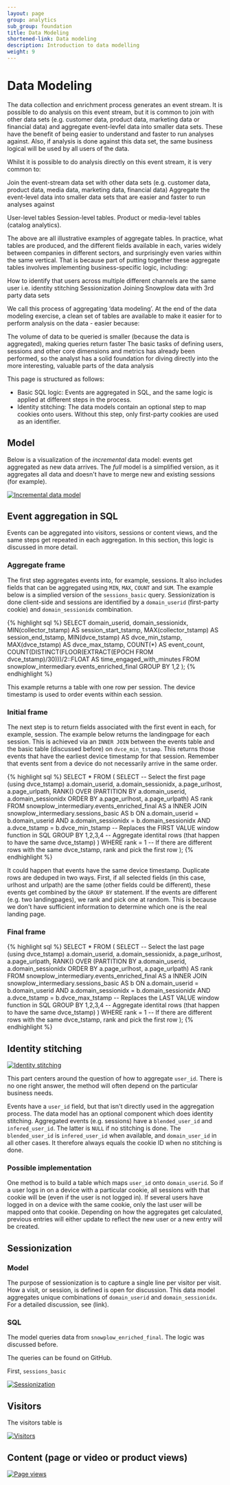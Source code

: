 ```yaml
---
layout: page
group: analytics
sub_group: foundation
title: Data Modeling
shortened-link: Data modeling
description: Introduction to data modelling
weight: 9
---
```


# Data Modeling

The data collection and enrichment process generates an event stream. It is possible to do analysis on this event stream, but it is common to join with other data sets (e.g. customer data, product data, marketing data or financial data) and aggregate event-levfel data into smaller data sets. These have the benefit of being easier to understand and faster to run analyses against. Also, if analysis is done against this data set, the same business logical will be used by all users of the data.

Whilst it is possible to do analysis directly on this event stream, it is very common to:

Join the event-stream data set with other data sets (e.g. customer data, product data, media data, marketing data, financial data)
Aggregate the event-level data into smaller data sets that are easier and faster to run analyses against

User-level tables
Session-level tables.
Product or media-level tables (catalog analytics).

The above are all illustrative examples of aggregate tables. In practice, what tables are produced, and the different fields available in each, varies widely between companies in different sectors, and surprisingly even varies within the same vertical. That is because part of putting together these aggregate tables involves implementing business-specific logic, including:

How to identify that users across multiple different channels are the same user i.e. identity stitching
Sessionization
Joining Snowplow data with 3rd party data sets

We call this process of aggregating ‘data modeling’. At the end of the data modeling exercise, a clean set of tables are available to make it easier for to perform analysis on the data - easier because:

The volume of data to be queried is smaller (because the data is aggregated), making queries return faster
The basic tasks of defining users, sessions and other core dimensions and metrics has already been performed, so the analyst has a solid foundation for diving directly into the more interesting, valuable parts of the data analysis

This page is structured as follows:

- Basic SQL logic: Events are aggregated in SQL, and the same logic is applied at different steps in the process.
- Identity stitching: The data models contain an optional step to map cookies onto users. Without this step, only first-party cookies are used as an identifier.

## Model

Below is a visualization of the *incremental* data model: events get aggregated as new data arrives. The *full* model is a simplified version, as it aggregates all data and doesn't have to merge new and existing sessions (for example).

[![Incremental data model](http://snowplowanalytics.com/assets/img/analytics/data-models/data-modeling.png)](http://snowplowanalytics.com/assets/img/analytics/data-models/data-modeling.png)

## Event aggregation in SQL

Events can be aggregated into visitors, sessions or content views, and the same steps get repeated in each aggregation. In this section, this logic is discussed in more detail.

### Aggregate frame

The first step aggregates events into, for example, sessions. It also includes fields that can be aggregated using `MIN`, `MAX`, `COUNT` and `SUM`. The example below is a simplied version of the `sessions_basic` query. Sessionization is done client-side and sessions are identified by a `domain_userid` (first-party cookie) and `domain_sessionidx` combination.

{% highlight sql %}
SELECT
  domain_userid,
  domain_sessionidx,
  MIN(collector_tstamp) AS session_start_tstamp,
  MAX(collector_tstamp) AS session_end_tstamp,
  MIN(dvce_tstamp) AS dvce_min_tstamp,
  MAX(dvce_tstamp) AS dvce_max_tstamp,
  COUNT(*) AS event_count,
  COUNT(DISTINCT(FLOOR(EXTRACT(EPOCH FROM dvce_tstamp)/30)))/2::FLOAT AS time_engaged_with_minutes
FROM
  snowplow_intermediary.events_enriched_final
GROUP BY 1,2
);
{% endhighlight %}

This example returns a table with one row per session. The device timestamp is used to order events within each session.

### Initial frame

The next step is to return fields associated with the first event in each, for example, session. The example below returns the landingpage for each session. This is achieved via an `INNER JOIN` between the events table and the basic table (discussed before) on `dvce_min_tstamp`. This returns those events that have the earliest device timestamp for that session. Remember that events sent from a device do not necessarily arrive in the same order.

{% highlight sql %}
SELECT
  *
FROM (
  SELECT -- Select the first page (using dvce_tstamp)
    a.domain_userid,
    a.domain_sessionidx,
    a.page_urlhost,
    a.page_urlpath,
    RANK() OVER (PARTITION BY a.domain_userid, a.domain_sessionidx ORDER BY a.page_urlhost, a.page_urlpath) AS rank
  FROM snowplow_intermediary.events_enriched_final AS a
  INNER JOIN snowplow_intermediary.sessions_basic AS b
    ON  a.domain_userid = b.domain_userid
    AND a.domain_sessionidx = b.domain_sessionidx
    AND a.dvce_tstamp = b.dvce_min_tstamp -- Replaces the FIRST VALUE window function in SQL
  GROUP BY 1,2,3,4 -- Aggregate identital rows (that happen to have the same dvce_tstamp)
)
WHERE rank = 1 -- If there are different rows with the same dvce_tstamp, rank and pick the first row
);
{% endhighlight %}

It could happen that events have the same device timestamp. Duplicate rows are deduped in two ways. First, if all selected fields (in this case, urlhost and urlpath) are the same (other fields could be different), these events get combined by the `GROUP BY` statement. If the events are different (e.g. two landingpages), we rank and pick one at random. This is because we don't have sufficient information to determine which one is the real landing page.

### Final frame

{% highlight sql %}
SELECT
  *
FROM (
  SELECT -- Select the last page (using dvce_tstamp)
    a.domain_userid,
    a.domain_sessionidx,
    a.page_urlhost,
    a.page_urlpath,
    RANK() OVER (PARTITION BY a.domain_userid, a.domain_sessionidx ORDER BY a.page_urlhost, a.page_urlpath) AS rank
  FROM snowplow_intermediary.events_enriched_final AS a
  INNER JOIN snowplow_intermediary.sessions_basic AS b
    ON  a.domain_userid = b.domain_userid
    AND a.domain_sessionidx = b.domain_sessionidx
    AND a.dvce_tstamp = b.dvce_max_tstamp -- Replaces the LAST VALUE window function in SQL
  GROUP BY 1,2,3,4 -- Aggregate identital rows (that happen to have the same dvce_tstamp)
)
WHERE rank = 1 -- If there are different rows with the same dvce_tstamp, rank and pick the first row
);
{% endhighlight %}

## Identity stitching

[![Identity stitching](http://snowplowanalytics.com/assets/img/analytics/data-models/stitching.png)](http://snowplowanalytics.com/assets/img/analytics/data-models/stitching.png)

This part centers around the question of how to aggregate `user_id`. There is no one right answer, the method will often depend on the particular business needs.

Events have a `user_id` field, but that isn't directly used in the aggregation process. The data model has an optional component which does identity stitching. Aggregated events (e.g. sessions) have a `blended_user_id` and `infered_user_id`. The latter is `NULL` if no stitching is done. The `blended_user_id` is `infered_user_id` when available, and `domain_user_id` in all other cases. It therefore always equals the cookie ID when no stitching is done.

### Possible implementation

One method is to build a table which maps `user_id` onto `domain_userid`. So if a user logs in on a device with a particular cookie, all sessions with that cookie will be (even if the user is not logged in). If several users have logged in on a device with the same cookie, only the last user will be mapped onto that cookie. Depending on how the aggregates get calculated, previous entries will either update to reflect the new user or a new entry will be created.

## Sessionization

### Model

The purpose of sessionization is to capture a single line per visitor per visit. How a visit, or session, is defined is open for discussion. This data model aggregates unique combinations of `domain_userid` and `domain_sessionidx`. For a detailed discussion, see (link).

### SQL

The model queries data from `snowplow_enriched_final`. The logic was discussed before.

The queries can be found on GitHub.

First, `sessions_basic`

[![Sessionization](http://snowplowanalytics.com/assets/img/analytics/data-models/sessions.png)](http://snowplowanalytics.com/assets/img/analytics/data-models/sessions.png)

## Visitors

The visitors table is 

[![Visitors](http://snowplowanalytics.com/assets/img/analytics/data-models/visitors.png)](http://snowplowanalytics.com/assets/img/analytics/data-models/visitors.png)

## Content (page or video or product views)

[![Page views](http://snowplowanalytics.com/assets/img/analytics/data-models/page-views.png)](http://snowplowanalytics.com/assets/img/analytics/data-models/page-views.png)



